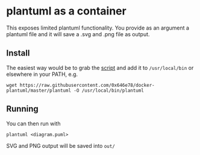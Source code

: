 plantuml as a container
===

This exposes limited plantuml functionality. You provide as an argument a plantuml file and it will save a .svg and .png file as output.

## Install

The easiest way would be to grab the [script](https://raw.githubusercontent.com/0x646e78/docker-plantuml/master/plantuml) and add it to `/usr/local/bin` or elsewhere in your PATH, e.g.

`wget https://raw.githubusercontent.com/0x646e78/docker-plantuml/master/plantuml -O /usr/local/bin/plantuml`

## Running

You can then run with 

    plantuml <diagram.puml>

SVG and PNG output will be saved into `out/`
